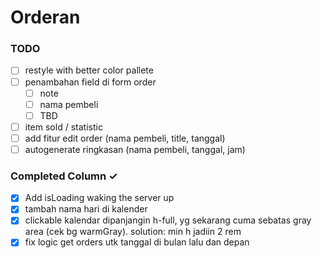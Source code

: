 # Orderan

### TODO
-   [ ] restyle with better color pallete
-   [ ] penambahan field di form order
    -   [ ] note
    -   [ ] nama pembeli
    -   [ ] TBD
-   [ ] item sold / statistic
-   [ ] add fitur edit order (nama pembeli, title, tanggal)
-   [ ] autogenerate ringkasan (nama pembeli, tanggal, jam)

### Completed Column ✓

-   [x] Add isLoading waking the server up
-   [x] tambah nama hari di kalender
-   [x] clickable kalendar dipanjangin h-full, yg sekarang cuma sebatas gray area (cek bg warmGray). solution: min h jadiin 2 rem
-   [x] fix logic get orders utk tanggal di bulan lalu dan depan
